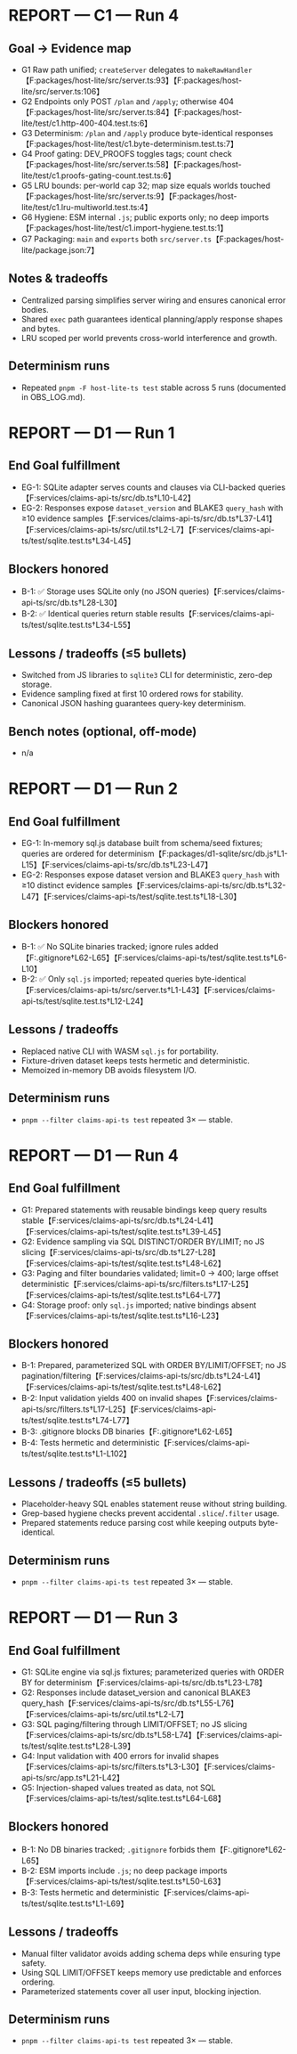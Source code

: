 # REPORT — C1 — Run 4

## Goal → Evidence map
- G1 Raw path unified; `createServer` delegates to `makeRawHandler`【F:packages/host-lite/src/server.ts:93】【F:packages/host-lite/src/server.ts:106】
- G2 Endpoints only POST `/plan` and `/apply`; otherwise 404【F:packages/host-lite/src/server.ts:84】【F:packages/host-lite/test/c1.http-400-404.test.ts:6】
- G3 Determinism: `/plan` and `/apply` produce byte-identical responses【F:packages/host-lite/test/c1.byte-determinism.test.ts:7】
- G4 Proof gating: DEV_PROOFS toggles tags; count check【F:packages/host-lite/src/server.ts:58】【F:packages/host-lite/test/c1.proofs-gating-count.test.ts:6】
- G5 LRU bounds: per-world cap 32; map size equals worlds touched【F:packages/host-lite/src/server.ts:9】【F:packages/host-lite/test/c1.lru-multiworld.test.ts:4】
- G6 Hygiene: ESM internal `.js`; public exports only; no deep imports【F:packages/host-lite/test/c1.import-hygiene.test.ts:1】
- G7 Packaging: `main` and `exports` both `src/server.ts`【F:packages/host-lite/package.json:7】

## Notes & tradeoffs
- Centralized parsing simplifies server wiring and ensures canonical error bodies.
- Shared `exec` path guarantees identical planning/apply response shapes and bytes.
- LRU scoped per world prevents cross-world interference and growth.

## Determinism runs
- Repeated `pnpm -F host-lite-ts test` stable across 5 runs (documented in OBS_LOG.md).

# REPORT — D1 — Run 1

## End Goal fulfillment
- EG-1: SQLite adapter serves counts and clauses via CLI-backed queries【F:services/claims-api-ts/src/db.ts†L10-L42】
- EG-2: Responses expose `dataset_version` and BLAKE3 `query_hash` with ≥10 evidence samples【F:services/claims-api-ts/src/db.ts†L37-L41】【F:services/claims-api-ts/src/util.ts†L2-L7】【F:services/claims-api-ts/test/sqlite.test.ts†L34-L45】

## Blockers honored
- B-1: ✅ Storage uses SQLite only (no JSON queries)【F:services/claims-api-ts/src/db.ts†L28-L30】
- B-2: ✅ Identical queries return stable results【F:services/claims-api-ts/test/sqlite.test.ts†L34-L55】

## Lessons / tradeoffs (≤5 bullets)
- Switched from JS libraries to `sqlite3` CLI for deterministic, zero-dep storage.
- Evidence sampling fixed at first 10 ordered rows for stability.
- Canonical JSON hashing guarantees query-key determinism.

## Bench notes (optional, off-mode)
- n/a

# REPORT — D1 — Run 2

## End Goal fulfillment
- EG-1: In-memory sql.js database built from schema/seed fixtures; queries are ordered for determinism【F:packages/d1-sqlite/src/db.js†L1-L15】【F:services/claims-api-ts/src/db.ts†L23-L47】
- EG-2: Responses expose dataset version and BLAKE3 `query_hash` with ≥10 distinct evidence samples【F:services/claims-api-ts/src/db.ts†L32-L47】【F:services/claims-api-ts/test/sqlite.test.ts†L18-L30】

## Blockers honored
- B-1: ✅ No SQLite binaries tracked; ignore rules added【F:.gitignore†L62-L65】【F:services/claims-api-ts/test/sqlite.test.ts†L6-L10】
- B-2: ✅ Only `sql.js` imported; repeated queries byte-identical【F:services/claims-api-ts/src/server.ts†L1-L43】【F:services/claims-api-ts/test/sqlite.test.ts†L12-L24】

## Lessons / tradeoffs
- Replaced native CLI with WASM `sql.js` for portability.
- Fixture-driven dataset keeps tests hermetic and deterministic.
- Memoized in-memory DB avoids filesystem I/O.

## Determinism runs
- `pnpm --filter claims-api-ts test` repeated 3× — stable.

# REPORT — D1 — Run 4

## End Goal fulfillment
- G1: Prepared statements with reusable bindings keep query results stable【F:services/claims-api-ts/src/db.ts†L24-L41】【F:services/claims-api-ts/test/sqlite.test.ts†L39-L45】
- G2: Evidence sampling via SQL DISTINCT/ORDER BY/LIMIT; no JS slicing【F:services/claims-api-ts/src/db.ts†L27-L28】【F:services/claims-api-ts/test/sqlite.test.ts†L48-L62】
- G3: Paging and filter boundaries validated; limit=0 → 400; large offset deterministic【F:services/claims-api-ts/src/filters.ts†L17-L25】【F:services/claims-api-ts/test/sqlite.test.ts†L64-L77】
- G4: Storage proof: only `sql.js` imported; native bindings absent【F:services/claims-api-ts/test/sqlite.test.ts†L16-L23】

## Blockers honored
- B-1: Prepared, parameterized SQL with ORDER BY/LIMIT/OFFSET; no JS pagination/filtering【F:services/claims-api-ts/src/db.ts†L24-L41】【F:services/claims-api-ts/test/sqlite.test.ts†L48-L62】
- B-2: Input validation yields 400 on invalid shapes【F:services/claims-api-ts/src/filters.ts†L17-L25】【F:services/claims-api-ts/test/sqlite.test.ts†L74-L77】
- B-3: .gitignore blocks DB binaries【F:.gitignore†L62-L65】
- B-4: Tests hermetic and deterministic【F:services/claims-api-ts/test/sqlite.test.ts†L1-L102】

## Lessons / tradeoffs (≤5 bullets)
- Placeholder-heavy SQL enables statement reuse without string building.
- Grep-based hygiene checks prevent accidental `.slice`/`.filter` usage.
- Prepared statements reduce parsing cost while keeping outputs byte-identical.

## Determinism runs
- `pnpm --filter claims-api-ts test` repeated 3× — stable.

# REPORT — D1 — Run 3

## End Goal fulfillment
- G1: SQLite engine via sql.js fixtures; parameterized queries with ORDER BY for determinism【F:services/claims-api-ts/src/db.ts†L23-L78】
- G2: Responses include dataset_version and canonical BLAKE3 query_hash【F:services/claims-api-ts/src/db.ts†L55-L76】【F:services/claims-api-ts/src/util.ts†L2-L7】
- G3: SQL paging/filtering through LIMIT/OFFSET; no JS slicing【F:services/claims-api-ts/src/db.ts†L58-L74】【F:services/claims-api-ts/test/sqlite.test.ts†L28-L39】
- G4: Input validation with 400 errors for invalid shapes【F:services/claims-api-ts/src/filters.ts†L3-L30】【F:services/claims-api-ts/src/app.ts†L21-L42】
- G5: Injection-shaped values treated as data, not SQL【F:services/claims-api-ts/test/sqlite.test.ts†L64-L68】

## Blockers honored
- B-1: No DB binaries tracked; `.gitignore` forbids them【F:.gitignore†L62-L65】
- B-2: ESM imports include `.js`; no deep package imports【F:services/claims-api-ts/test/sqlite.test.ts†L50-L63】
- B-3: Tests hermetic and deterministic【F:services/claims-api-ts/test/sqlite.test.ts†L1-L69】

## Lessons / tradeoffs
- Manual filter validator avoids adding schema deps while ensuring type safety.
- Using SQL LIMIT/OFFSET keeps memory use predictable and enforces ordering.
- Parameterized statements cover all user input, blocking injection.

## Determinism runs
- `pnpm --filter claims-api-ts test` repeated 3× — stable.
